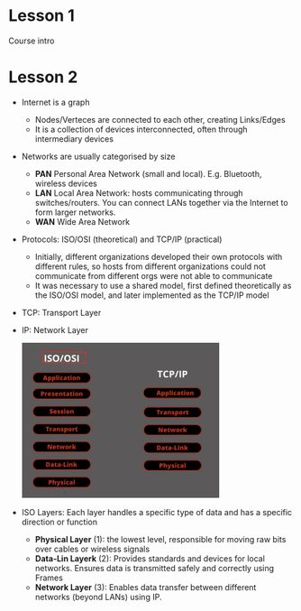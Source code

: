 # Lesson 1

Course intro

# Lesson 2

- Internet is a graph
  - Nodes/Verteces are connected to each other, creating Links/Edges
  - It is a collection of devices interconnected, often through intermediary devices
- Networks are usually categorised by size
  - **PAN** Personal Area Network (small and local). E.g. Bluetooth, wireless devices
  - **LAN** Local Area Network: hosts communicating through switches/routers. You can connect LANs together via the Internet to form larger networks.
  - **WAN** Wide Area Network
- Protocols: ISO/OSI (theoretical) and TCP/IP (practical)
  - Initially, different organizations developed their own protocols with different rules, so hosts from different organizations could not communicate from different orgs were not able to communicate
  - It was necessary to use a shared model, first defined theoretically as the ISO/OSI model, and later implemented as the TCP/IP model
- TCP: Transport Layer
- IP: Network Layer

  <img src="./files/lesson2_1.png" alt="" width="350px">

- ISO Layers:
  Each layer handles a specific type of data and has a specific direction or function
  - **Physical Layer** (1): the lowest level, responsible for moving raw bits over cables or wireless signals
  - **Data-Lin Layerk** (2): Provides standards and devices for local networks. Ensures data is transmitted safely and correctly using Frames
  - **Network Layer** (3): Enables data transfer between different networks (beyond LANs) using IP.